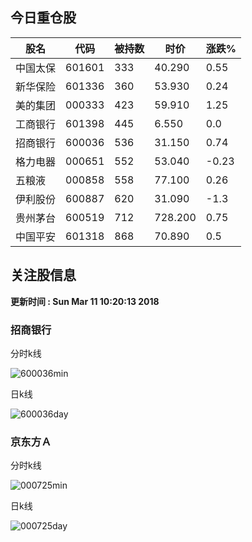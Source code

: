 
## 今日重仓股 

|股名|代码|被持数|时价|涨跌%|
|---|---|---|---|---|
|中国太保|601601|333|40.290|0.55|
|新华保险|601336|360|53.930|0.24|
|美的集团|000333|423|59.910|1.25|
|工商银行|601398|445|6.550|0.0|
|招商银行|600036|536|31.150|0.74|
|格力电器|000651|552|53.040|-0.23|
|五粮液|000858|558|77.100|0.26|
|伊利股份|600887|620|31.090|-1.3|
|贵州茅台|600519|712|728.200|0.75|
|中国平安|601318|868|70.890|0.5|

## 关注股信息
**更新时间 : Sun Mar 11 10:20:13 2018**
### 招商银行 
分时k线

![600036min](http://image.sinajs.cn/newchart/min/n/sh600036.gif)

日k线

![600036day](http://image.sinajs.cn/newchart/daily/n/sh600036.gif)

### 京东方Ａ 
分时k线

![000725min](http://image.sinajs.cn/newchart/min/n/sz000725.gif)

日k线

![000725day](http://image.sinajs.cn/newchart/daily/n/sz000725.gif)
